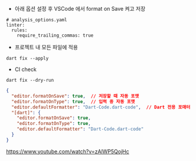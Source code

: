 - 아래 옵션 설정 후 VSCode 에서 format on Save 켜고 저장

```plaintext
# analysis_options.yaml
linter:
  rules:
    require_trailing_commas: true
```

- 프로젝트 내 모든 파일에 적용

```plaintext
dart fix --apply
```

- CI check

```plaintext
dart fix --dry-run
```





```json
{
  "editor.formatOnSave": true,  // 저장할 때 자동 포맷
  "editor.formatOnType": true,  // 입력 중 자동 포맷
  "editor.defaultFormatter": "Dart-Code.dart-code",  // Dart 전용 포매터 설정
  "[dart]": {
    "editor.formatOnSave": true,
    "editor.formatOnType": true,
    "editor.defaultFormatter": "Dart-Code.dart-code"
  }
}
```



https://www.youtube.com/watch?v=zAlWP5QojHc
